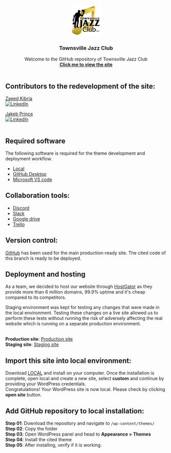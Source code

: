 <br />
<p align="center">
  <a href="https://github.com/cp3402-students/cp3402-2021-team17">
    <img src="G_logo/logo.png" alt="Logo" width="100" height="100">
  </a>

<h3 align="center">Townsville Jazz Club</h3>

  <p align="center">
    Welcome to the GitHub repository of Townsville Jazz Club
    <br /> 
    <a href="https://tsvjazzclub.site/"><strong>Click me to view the site</strong></a>
    <br />
    <br />
</p>

## Contributors to the redevelopment of the site:

[Zaeed Kibria](https://github.com/ZaeedKibria) <br/>[![LinkedIn][linkedin-shield]](https://www.linkedin.com/in/zaeedkibria/)

[Jakeb Prince](https://github.com/PrinceJakeb) <br/>[![LinkedIn][linkedin-shield]](https://www.linkedin.com/in/jakeb-prince-5563181ab/)
<br/>
<br/>

## Required software

The following software is required for the theme development and deployment workflow.

- [Local](https://localwp.com/)
- [GitHub Desktop](https://desktop.github.com/)
- [Microsoft VS code](https://code.visualstudio.com/)

## Collaboration tools:

- [Discord](https://discord.gg/XMKqTSyNhd)
  <br/>
- [Slack](https://app.slack.com/client/T0C3E7EP2/G0VCUFW0M/thread/C0K0UUFN2-1615507197.020300)
  <br/>
- [Google drive](https://docs.google.com/document/d/1Hfi_m2LVXHYK-GZh1MP_wYeHY1dKXG9PmK7ZDUn299U/edit)
  <br/>
- [Trello](https://trello.com/b/ldL0BLoM/team-17-web-dev)
  <br/>

## Version control:

[GitHub](https://github.com) has been used for the main production-ready site. The cited code of this branch is ready to
be deployed.

## Deployment and hosting

As a team, we decided to host our website through [HostGator](https://www.hostgator.com/) as they provide more than 6
million domains, 99.9% uptime and it's cheap compared to its competitors.

Staging environment was kept for testing any changes that were made in the local environment. Testing these changes on a
live site allowed us to perform these tests without running the risk of adversely affecting the real website which is
running on a separate production environment.
<br/>
<br/>

**Production site**: [Production site](  https://tsvjazzclub.site/)  
**Staging site**: [Staging site](   https://54.227.162.168/)

## Import this site into local environment:

Download [LOCAL](https://localwp.com/) and install on your computer. Once the installation is complete, open local and
create a new site, select **custom** and continue by providing your WordPress credentials. <br/>
Congratulations! Your WordPress site is now local. Please check by clicking **open site** button.
<br/>

## Add GitHub repository to local installation:

**Step 01**: Download the repository and navigate to `/wp-content/themes/`
<br/>
**Step 02**: Copy the folder
<br/>
**Step 03**: Open WordPress panel and head to **Appearance > Themes**
<br/>
**Step 04**: Install the cited theme
<br/>
**Step 05**: After installing, verify if it is working.

<br/><br/><br/><br/>


[linkedin-shield]: https://img.shields.io/badge/-LinkedIn-black.svg?style=for-the-badge&logo=linkedin&colorB=555

[linkedin-url]: https://linkedin.com/in/othneildrew
